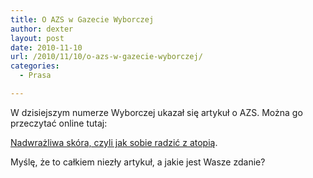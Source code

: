 ```yaml
---
title: O AZS w Gazecie Wyborczej
author: dexter
layout: post
date: 2010-11-10
url: /2010/11/10/o-azs-w-gazecie-wyborczej/
categories:
  - Prasa

---
```

W dzisiejszym numerze Wyborczej ukazał się artykuł o AZS. Można go przeczytać online tutaj:

[Nadwrażliwa skóra, czyli jak sobie radzić z atopią][1].

Myślę, że to całkiem niezły artykuł, a jakie jest Wasze zdanie?

 [1]: http://wyborcza.pl/1,91002,8640895,Nadwrazliwa_skora__czyli_jak_sobie_radzic_z_atopia.html